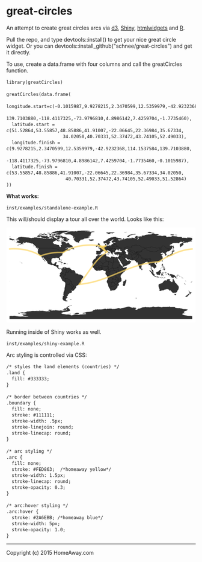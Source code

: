 # great-circles
An attempt to create great circles arcs via [d3](http://d3js.org/), [Shiny](http://shiny.rstudio.com/), [htmlwidgets](http://www.htmlwidgets.org/) and [R](http://www.r-project.org/). 

Pull the repo, and type devtools::install() to get your nice great circle widget. Or you can devtools::install_github("schnee/great-circles") and get it directly.

To use, create a data.frame with four columns and call the greatCircles function.

```
library(greatCircles)

greatCircles(data.frame(
  longitude.start=c(-0.1015987,9.9278215,2.3470599,12.5359979,-42.9232368,114.1537584,
                    139.7103880,-118.4117325,-73.9796810,4.8986142,7.4259704,-1.7735460),
  latitude.start = c(51.52864,53.55857,48.85886,41.91007,-22.06645,22.36984,35.67334,
                     34.02050,40.70331,52.37472,43.74105,52.49033),
  longitude.finish = c(9.9278215,2.3470599,12.5359979,-42.9232368,114.1537584,139.7103880,
                       -118.4117325,-73.9796810,4.8986142,7.4259704,-1.7735460,-0.1015987),
  latitude.finish = c(53.55857,48.85886,41.91007,-22.06645,22.36984,35.67334,34.02050,
                      40.70331,52.37472,43.74105,52.49033,51.52864)
))
```

**What works:**
```
inst/examples/standalone-example.R 
```

This will/should display a tour all over the world. Looks like this:

![world-plot](inst/examples/figures/sample.png)

Running inside of Shiny works as well. 
```
inst/examples/shiny-example.R
```

Arc styling is controlled via CSS:

```
/* styles the land elements (countries) */
.land {
  fill: #333333;
}

/* border between countries */
.boundary {
  fill: none;
  stroke: #111111;
  stroke-width: .5px;
  stroke-linejoin: round;
  stroke-linecap: round;
}

/* arc styling */
.arc {
  fill: none;
  stroke: #FED863;  /*homeaway yellow*/
  stroke-width: 1.5px;
  stroke-linecap: round;
  stroke-opacity: 0.3;
}

/* arc:hover styling */
.arc:hover {
  stroke: #2A6EBB; /*homeaway blue*/
  stroke-width: 5px;
  stroke-opacity: 1.0;
}
```

------
Copyright (c) 2015 HomeAway.com
